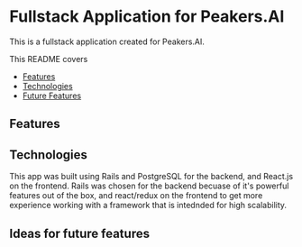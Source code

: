 # Fullstack Application for Peakers.AI

This is a fullstack application created for Peakers.AI.

This README covers

- [Features](features)
- [Technologies](Technologies)
- [Future Features](Future&%20Features)

## Features


## Technologies
This app was built using Rails and PostgreSQL for the backend, and React.js on the frontend. Rails was chosen for the backend becuase of it's powerful features out of the box, and react/redux on the frontend to get more experience working with a framework that is intednded for high scalability.


## Ideas for future features